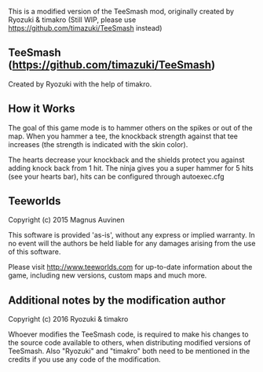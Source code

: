 This is a modified version of the TeeSmash mod, originally created by  Ryozuki & timakro
(Still WIP, please use https://github.com/timazuki/TeeSmash instead)

## TeeSmash (https://github.com/timazuki/TeeSmash)
Created by Ryozuki with the help of timakro.

## How it Works
The goal of this game mode is to hammer others on the spikes or out of the map. When you hammer a tee, the knockback strength against that tee increases (the strength is indicated with the skin color).

The hearts decrease your knockback and the shields protect you against adding knock back from 1 hit.
The ninja gives you a super hammer for 5 hits (see your hearts bar), hits can be configured through autoexec.cfg

## Teeworlds
Copyright (c) 2015 Magnus Auvinen

This software is provided 'as-is', without any express or implied
warranty. In no event will the authors be held liable for any damages
arising from the use of this software.


Please visit http://www.teeworlds.com for up-to-date information about
the game, including new versions, custom maps and much more.

## Additional notes by the modification author

Copyright (c) 2016 Ryozuki & timakro

Whoever modifies the TeeSmash code, is required to make his changes to the source code available to others, when distributing modified versions of TeeSmash. Also "Ryozuki" and "timakro" both need to be mentioned in the credits if you use any code of the modification.

